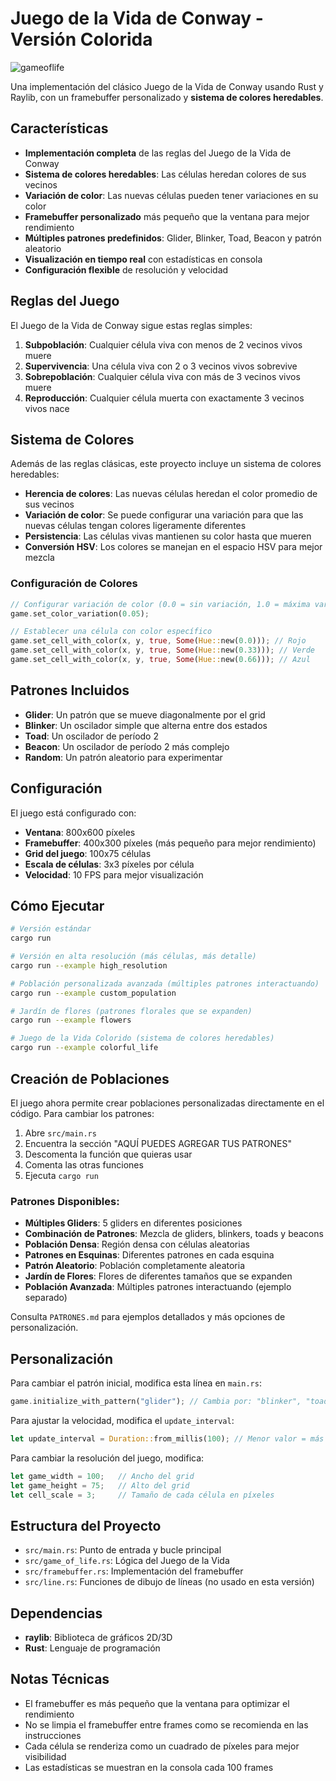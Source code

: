 # Juego de la Vida de Conway - Versión Colorida

![gameoflife](https://github.com/user-attachments/assets/9be6875d-d115-432c-b9e1-99bee27ed390)



Una implementación del clásico Juego de la Vida de Conway usando Rust y Raylib, con un framebuffer personalizado y **sistema de colores heredables**.

## Características

- **Implementación completa** de las reglas del Juego de la Vida de Conway
- **Sistema de colores heredables**: Las células heredan colores de sus vecinos
- **Variación de color**: Las nuevas células pueden tener variaciones en su color
- **Framebuffer personalizado** más pequeño que la ventana para mejor rendimiento
- **Múltiples patrones predefinidos**: Glider, Blinker, Toad, Beacon y patrón aleatorio
- **Visualización en tiempo real** con estadísticas en consola
- **Configuración flexible** de resolución y velocidad

## Reglas del Juego

El Juego de la Vida de Conway sigue estas reglas simples:

1. **Subpoblación**: Cualquier célula viva con menos de 2 vecinos vivos muere
2. **Supervivencia**: Una célula viva con 2 o 3 vecinos vivos sobrevive
3. **Sobrepoblación**: Cualquier célula viva con más de 3 vecinos vivos muere
4. **Reproducción**: Cualquier célula muerta con exactamente 3 vecinos vivos nace

## Sistema de Colores

Además de las reglas clásicas, este proyecto incluye un sistema de colores heredables:

- **Herencia de colores**: Las nuevas células heredan el color promedio de sus vecinos
- **Variación de color**: Se puede configurar una variación para que las nuevas células tengan colores ligeramente diferentes
- **Persistencia**: Las células vivas mantienen su color hasta que mueren
- **Conversión HSV**: Los colores se manejan en el espacio HSV para mejor mezcla

### Configuración de Colores

```rust
// Configurar variación de color (0.0 = sin variación, 1.0 = máxima variación)
game.set_color_variation(0.05);

// Establecer una célula con color específico
game.set_cell_with_color(x, y, true, Some(Hue::new(0.0))); // Rojo
game.set_cell_with_color(x, y, true, Some(Hue::new(0.33))); // Verde
game.set_cell_with_color(x, y, true, Some(Hue::new(0.66))); // Azul
```

## Patrones Incluidos

- **Glider**: Un patrón que se mueve diagonalmente por el grid
- **Blinker**: Un oscilador simple que alterna entre dos estados
- **Toad**: Un oscilador de período 2
- **Beacon**: Un oscilador de período 2 más complejo
- **Random**: Un patrón aleatorio para experimentar

## Configuración

El juego está configurado con:
- **Ventana**: 800x600 píxeles
- **Framebuffer**: 400x300 píxeles (más pequeño para mejor rendimiento)
- **Grid del juego**: 100x75 células
- **Escala de células**: 3x3 píxeles por célula
- **Velocidad**: 10 FPS para mejor visualización

## Cómo Ejecutar

```bash
# Versión estándar
cargo run

# Versión en alta resolución (más células, más detalle)
cargo run --example high_resolution

# Población personalizada avanzada (múltiples patrones interactuando)
cargo run --example custom_population

# Jardín de flores (patrones florales que se expanden)
cargo run --example flowers

# Juego de la Vida Colorido (sistema de colores heredables)
cargo run --example colorful_life
```

## Creación de Poblaciones

El juego ahora permite crear poblaciones personalizadas directamente en el código. Para cambiar los patrones:

1. Abre `src/main.rs`
2. Encuentra la sección "AQUÍ PUEDES AGREGAR TUS PATRONES"
3. Descomenta la función que quieras usar
4. Comenta las otras funciones
5. Ejecuta `cargo run`

### Patrones Disponibles:
- **Múltiples Gliders**: 5 gliders en diferentes posiciones
- **Combinación de Patrones**: Mezcla de gliders, blinkers, toads y beacons
- **Población Densa**: Región densa con células aleatorias
- **Patrones en Esquinas**: Diferentes patrones en cada esquina
- **Patrón Aleatorio**: Población completamente aleatoria
- **Jardín de Flores**: Flores de diferentes tamaños que se expanden
- **Población Avanzada**: Múltiples patrones interactuando (ejemplo separado)

Consulta `PATRONES.md` para ejemplos detallados y más opciones de personalización.

## Personalización

Para cambiar el patrón inicial, modifica esta línea en `main.rs`:

```rust
game.initialize_with_pattern("glider"); // Cambia por: "blinker", "toad", "beacon", "random"
```

Para ajustar la velocidad, modifica el `update_interval`:

```rust
let update_interval = Duration::from_millis(100); // Menor valor = más rápido
```

Para cambiar la resolución del juego, modifica:

```rust
let game_width = 100;   // Ancho del grid
let game_height = 75;   // Alto del grid
let cell_scale = 3;     // Tamaño de cada célula en píxeles
```

## Estructura del Proyecto

- `src/main.rs`: Punto de entrada y bucle principal
- `src/game_of_life.rs`: Lógica del Juego de la Vida
- `src/framebuffer.rs`: Implementación del framebuffer
- `src/line.rs`: Funciones de dibujo de líneas (no usado en esta versión)

## Dependencias

- **raylib**: Biblioteca de gráficos 2D/3D
- **Rust**: Lenguaje de programación

## Notas Técnicas

- El framebuffer es más pequeño que la ventana para optimizar el rendimiento
- No se limpia el framebuffer entre frames como se recomienda en las instrucciones
- Cada célula se renderiza como un cuadrado de píxeles para mejor visibilidad
- Las estadísticas se muestran en la consola cada 100 frames 
